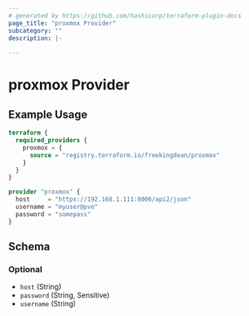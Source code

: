 ```yaml
---
# generated by https://github.com/hashicorp/terraform-plugin-docs
page_title: "proxmox Provider"
subcategory: ""
description: |-
  
---
```


# proxmox Provider



## Example Usage

```terraform
terraform {
  required_providers {
    proxmox = {
      source = "registry.terraform.io/freekingdean/proxmox"
    }
  }
}

provider "proxmox" {
  host     = "https://192.168.1.111:8006/api2/json"
  username = "myuser@pve"
  password = "somepass"
}
```

<!-- schema generated by tfplugindocs -->
## Schema

### Optional

- `host` (String)
- `password` (String, Sensitive)
- `username` (String)
